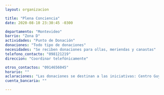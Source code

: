 ```yaml
---
layout: organizacion

title: "Plena Conciencia"
date: 2020-08-10 23:30:45 -0300

departamento: "Montevideo"
barrio: "Zona D"
actividades: "Punto de Donación"
donaciones: "Todo tipo de donaciones"
necesidades: "Se reciben donaciones para ollas, meriendas y canastas"
telefono_contacto: "098121219"
direccion: "Coordinar telefónicamente"

otros_contactos: "0914656045"
horario: ""
aclaraciones: "Las donaciones se destinan a las iniciativas: Centro Guyunusa, Ex alumnos del Misericordista, CEC, Club SnBox"
cuenta_bancaria: ""

---
```

